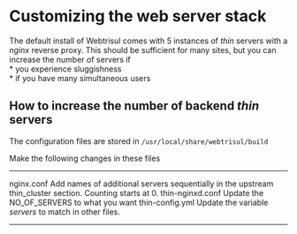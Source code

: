 Customizing the web server stack
================================

The default install of Webtrisul comes with 5 instances of *thin*
servers with a *nginx* reverse proxy. This should be sufficient for many
sites, but you can increase the number of servers if\
\* you experience sluggishness\
\* if you have many simultaneous users

How to increase the number of backend *thin* servers
----------------------------------------------------

The configuration files are stored in `/usr/local/share/webtrisul/build`

Make the following changes in these files

  ------------------ -----------------------------------------------------------------------------------------------------------
  nginx.conf         Add names of additional servers sequentially in the upstream thin\_cluster section. Counting starts at 0.
  thin-nginxd.conf   Update the NO\_OF\_SERVERS to what you want
  thin-config.yml    Update the variable *servers* to match in other files.
  ------------------ -----------------------------------------------------------------------------------------------------------
